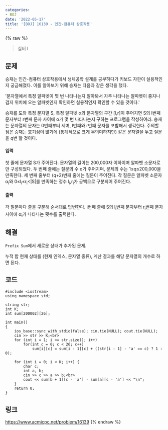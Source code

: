 ```yaml
---
categories:
- BOJ
date: '2022-05-17'
title: '[BOJ] 16139 - 인간-컴퓨터 상호작용'
---
```


{% raw %}
> 실버 I<br>

## 문제
승재는 인간-컴퓨터 상호작용에서 생체공학 설계를 공부하다가 키보드 자판이 실용적인지 궁금해졌다. 이를 알아보기 위해 승재는 다음과 같은 생각을 했다.

'문자열에서 특정 알파벳이 몇 번 나타나는지 알아봐서 자주 나타나는 알파벳이 중지나 검지 위치에 오는 알파벳인지 확인하면 실용적인지 확인할 수 있을 것이다.'

승재를 도와 특정 문자열  S, 특정 알파벳  α와 문자열의 구간  [l,r]이 주어지면  S의  l번째 문자부터  r번째 문자 사이에  α가 몇 번 나타나는지 구하는 프로그램을 작성하여라. 승재는 문자열의 문자는  0번째부터 세며,  l번째와  r번째 문자를 포함해서 생각한다. 주의할 점은 승재는 호기심이 많기에 (통계적으로 크게 무의미하지만) 같은 문자열을 두고 질문을  q번 할 것이다.

#### 입력
첫 줄에 문자열  S가 주어진다. 문자열의 길이는  200,000자 이하이며 알파벳 소문자로만 구성되었다. 두 번째 줄에는 질문의 수  q가 주어지며, 문제의 수는  1≤q≤200,000을 만족한다. 세 번째 줄부터  (q+2)번째 줄에는 질문이 주어진다. 각 질문은 알파벳 소문자  α<sub>i</sub>와  0≤l<sub>i</sub>≤r<sub>i</sub><|S|를 만족하는 정수  l<sub>i</sub>,r<sub>i</sub>가 공백으로 구분되어 주어진다.

#### 출력
각 질문마다 줄을 구분해 순서대로 답변한다.  i번째 줄에  S의  l<sub>i</sub>번째 문자부터  r<sub>i</sub>번째 문자 사이에  α<sub>i</sub>가 나타나는 횟수를 출력한다.

## 해결
`Prefix Sum`에서 새로운 상태가 추가된 문제.

누적 합 현재 상태를 (현재 인덱스, 문자열 종류), 계산 결과를 해당 문자열의 개수로 하면 된다.

## 코드
```
#include <iostream>
using namespace std;

string str;
int K;
int sum[200002][26];

int main()
{
	ios_base::sync_with_stdio(false); cin.tie(NULL); cout.tie(NULL);
	cin >> str >> K;<br>
	for (int i = 1; i <= str.size(); i++)
		for(int c = 0; c < 26; c++)
			sum[i][c] = sum[i - 1][c] + ((str[i - 1] - 'a' == c) ? 1 : 0);

	for (int i = 0; i < K; i++) {
		char c;
		int a, b;
		cin >> c >> a >> b;<br>
		cout << sum[b + 1][c - 'a'] - sum[a][c - 'a'] << "\n";
	}
	return 0;
}
```

## 링크
https://www.acmicpc.net/problem/16139
{% endraw %}